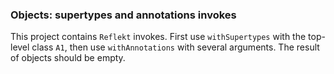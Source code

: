 ### Objects: supertypes and annotations invokes

This project contains `Reflekt` invokes. 
First use `withSupertypes` with the top-level class `A1`, 
then use `withAnnotations` with several arguments. The result of objects should be empty.
